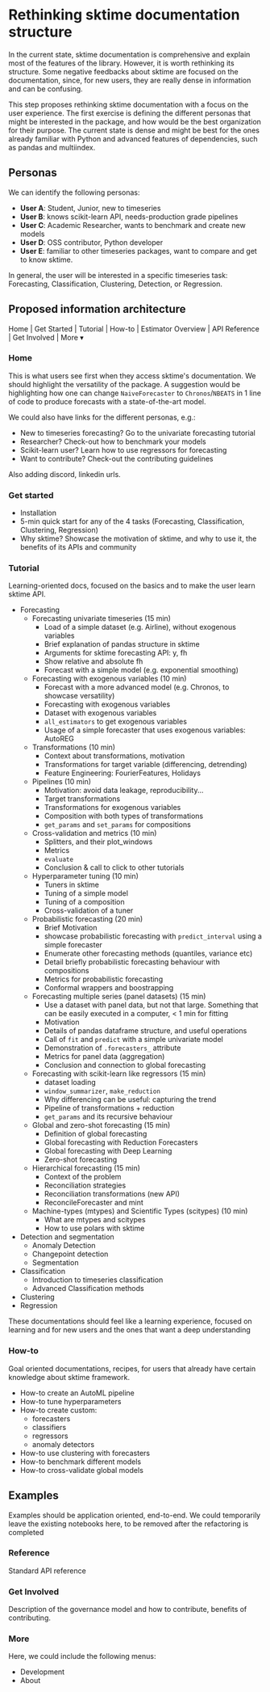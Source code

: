 # Rethinking sktime documentation structure

In the current state, sktime documentation is comprehensive and explain most of the features of the library. However, it is worth rethinking its structure. Some negative feedbacks about sktime are focused on the documentation, since, for new users, they are really dense in information and can be confusing.

This step proposes rethinking sktime documentation with a focus on the user experience. The first exercise is defining the different personas that might be interested in the package, and how would be the best organization for their purpose. The current state is dense and might be best for the ones already familiar with Python and advanced features of dependencies, such as pandas and multiindex.


## Personas

We can identify the following personas:

* **User A**: Student, Junior, new to timeseries
* **User B**: knows scikit-learn API, needs-production grade pipelines
* **User C**: Academic Researcher, wants to benchmark and create new models
* **User D**: OSS contributor, Python developer
* **User E**: familiar to other timeseries packages, want to compare and get to know sktime.

In general, the user will be interested in a specific timeseries task: Forecasting, Classification, Clustering, Detection, or Regression.

## Proposed information architecture

Home | Get Started | Tutorial | How-to | Estimator Overview | API Reference | Get Involved | More ▾


### Home

This is what users see first when they access sktime's documentation. We should highlight the versatility of the package. A suggestion would be highlighting how one can change `NaiveForecaster` to `Chronos`/`NBEATS` in 1 line of code to produce forecasts with a state-of-the-art model.

We could also have links for the different personas, e.g.:


* New to timeseries forecasting? Go to the univariate forecasting tutorial
* Researcher? Check-out how to benchmark your models
* Scikit-learn user? Learn how to use regressors for forecasting
* Want to contribute? Check-out the contributing guidelines

Also adding discord, linkedin urls.

### Get started

* Installation
* 5-min quick start for any of the 4 tasks (Forecasting, Classification, Clustering, Regression)
* Why sktime? Showcase the motivation of sktime, and why to use it, the benefits of its APIs and community

### Tutorial

Learning-oriented docs, focused on the basics and to make the user learn sktime API.

* Forecasting
    * Forecasting univariate timeseries (15 min)
        * Load of a simple dataset (e.g. Airline), without exogenous variables
        * Brief explanation of pandas structure in sktime
        * Arguments for sktime forecasting API: y, fh
        * Show relative and absolute fh
        * Forecast with a simple model (e.g. exponential smoothing)
    * Forecasting with exogenous variables (10 min)
        * Forecast with a more advanced model (e.g. Chronos, to showcase versatility)
        *  Forecasting with exogenous variables
        * Dataset with exogenous variables
        * `all_estimators` to get exogenous variables
        * Usage of a simple forecaster that uses exogenous variables: AutoREG
    * Transformations (10 min)
        * Context about transformations, motivation
        * Transformations for target variable (differencing, detrending)
        * Feature Engineering: FourierFeatures, Holidays
    * Pipelines (10 min)
        * Motivation: avoid data leakage, reproducibility...
        * Target transformations
        * Transformations for exogenous variables
        * Composition with both types of transformations
        * `get_params` and `set_params` for compositions
    * Cross-validation and metrics (10 min)
        * Splitters, and their plot_windows
        * Metrics
        * `evaluate`
        * Conclusion & call to click to other tutorials
    * Hyperparameter tuning (10 min)
        * Tuners in sktime
        * Tuning of a simple model
        * Tuning of a composition
        * Cross-validation of a tuner
    * Probabilistic forecasting (20 min)
        * Brief Motivation
        * showcase probabilistic forecasting with `predict_interval` using a simple forecaster
        * Enumerate other forecasting methods (quantiles, variance etc)
        * Detail briefly probabilistic forecasting behaviour with compositions
        * Metrics for probabilistic forecasting
        * Conformal wrappers and boostrapping
    * Forecasting multiple series (panel datasets) (15 min)
        * Use a dataset with panel data, but not that large. Something that can be easily executed in a computer, < 1 min for fitting
        * Motivation
        * Details of pandas dataframe structure, and useful operations
        * Call of `fit` and `predict` with a simple univariate model
        * Demonstration of `.forecasters_` attribute
        * Metrics for panel data (aggregation)
        * Conclusion and connection to global forecasting
    * Forecasting with scikit-learn like regressors (15 min)
        * dataset loading
        * `window_summarizer`, `make_reduction`
        * Why differencing can be useful: capturing the trend
        * Pipeline of transformations + reduction
        * `get_params` and its recursive behaviour
    * Global and zero-shot forecasting (15 min)
        * Definition of global forecasting
        * Global forecasting with Reduction Forecasters
        * Global forecasting with Deep Learning
        * Zero-shot forecasting
    * Hierarchical forecasting (15 min)
        * Context of the problem
        * Reconciliation strategies
        * Reconciliation transformations (new API)
        * ReconcileForecaster and mint
    * Machine-types (mtypes) and Scientific Types (scitypes) (10 min)
        * What are mtypes and scitypes
        * How to use polars with sktime
* Detection and segmentation
    * Anomaly Detection
    * Changepoint detection
    * Segmentation
* Classification
    * Introduction to timeseries classification
    * Advanced Classification methods
* Clustering
* Regression


These documentations should feel like a learning experience, focused on learning and for new users and the ones that want a deep understanding


### How-to

Goal oriented documentations, recipes, for users that already have certain knowledge about sktime framework.

* How-to create an AutoML pipeline
* How-to tune hyperparameters
* How-to create custom:
    * forecasters
    * classifiers
    * regressors
    * anomaly detectors
* How-to use clustering with forecasters
* How-to benchmark different models
* How-to cross-validate global models

## Examples

Examples should be application oriented, end-to-end.
We could temporarily leave the existing notebooks here, to be removed after the refactoring is completed

### Reference

Standard API reference

### Get Involved

Description of the governance model and how to contribute, benefits of contributing.


### More

Here, we could include the following menus:

* Development
* About

